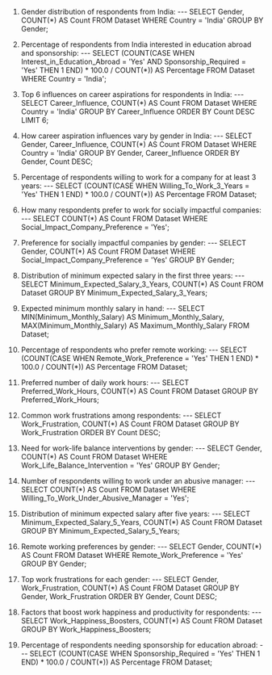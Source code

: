 1. Gender distribution of respondents from India:
--- SELECT Gender, COUNT(*) AS Count
FROM Dataset
WHERE Country = 'India'
GROUP BY Gender;

2. Percentage of respondents from India interested in education abroad and sponsorship:
--- SELECT
(COUNT(CASE WHEN Interest_in_Education_Abroad = 'Yes' AND Sponsorship_Required = 'Yes' THEN 1 END) * 100.0 / COUNT(*)) AS Percentage
FROM Dataset
WHERE Country = 'India';

3. Top 6 influences on career aspirations for respondents in India:
--- SELECT Career_Influence, COUNT(*) AS Count
FROM Dataset
WHERE Country = 'India'
GROUP BY Career_Influence
ORDER BY Count DESC
LIMIT 6;

4. How career aspiration influences vary by gender in India:
--- SELECT Gender, Career_Influence, COUNT(*) AS Count
FROM Dataset
WHERE Country = 'India'
GROUP BY Gender, Career_Influence
ORDER BY Gender, Count DESC;

5. Percentage of respondents willing to work for a company for at least 3 years:
--- SELECT
(COUNT(CASE WHEN Willing_To_Work_3_Years = 'Yes' THEN 1 END) * 100.0 / COUNT(*)) AS Percentage
FROM Dataset;

6. How many respondents prefer to work for socially impactful companies:
--- SELECT COUNT(*) AS Count
FROM Dataset
WHERE Social_Impact_Company_Preference = 'Yes';

7. Preference for socially impactful companies by gender:
--- SELECT Gender, COUNT(*) AS Count
FROM Dataset
WHERE Social_Impact_Company_Preference = 'Yes'
GROUP BY Gender;

8. Distribution of minimum expected salary in the first three years:
--- SELECT Minimum_Expected_Salary_3_Years, COUNT(*) AS Count
FROM Dataset
GROUP BY Minimum_Expected_Salary_3_Years;

9. Expected minimum monthly salary in hand:
--- SELECT MIN(Minimum_Monthly_Salary) AS Minimum_Monthly_Salary, MAX(Minimum_Monthly_Salary) AS Maximum_Monthly_Salary
FROM Dataset;

10. Percentage of respondents who prefer remote working:
--- SELECT
(COUNT(CASE WHEN Remote_Work_Preference = 'Yes' THEN 1 END) * 100.0 / COUNT(*)) AS Percentage
FROM Dataset;

11. Preferred number of daily work hours:
--- SELECT Preferred_Work_Hours, COUNT(*) AS Count
FROM Dataset
GROUP BY Preferred_Work_Hours;

12. Common work frustrations among respondents:
--- SELECT Work_Frustration, COUNT(*) AS Count
FROM Dataset
GROUP BY Work_Frustration
ORDER BY Count DESC;

13. Need for work-life balance interventions by gender:
--- SELECT Gender, COUNT(*) AS Count
FROM Dataset
WHERE Work_Life_Balance_Intervention = 'Yes'
GROUP BY Gender;

14. Number of respondents willing to work under an abusive manager:
--- SELECT COUNT(*) AS Count
FROM Dataset
WHERE Willing_To_Work_Under_Abusive_Manager = 'Yes';

15. Distribution of minimum expected salary after five years:
--- SELECT Minimum_Expected_Salary_5_Years, COUNT(*) AS Count
FROM Dataset
GROUP BY Minimum_Expected_Salary_5_Years;

16. Remote working preferences by gender:
--- SELECT Gender, COUNT(*) AS Count
FROM Dataset
WHERE Remote_Work_Preference = 'Yes'
GROUP BY Gender;

17. Top work frustrations for each gender:
--- SELECT Gender, Work_Frustration, COUNT(*) AS Count
FROM Dataset
GROUP BY Gender, Work_Frustration
ORDER BY Gender, Count DESC;

18. Factors that boost work happiness and productivity for respondents:
--- SELECT Work_Happiness_Boosters, COUNT(*) AS Count
FROM Dataset
GROUP BY Work_Happiness_Boosters;

19. Percentage of respondents needing sponsorship for education abroad:
--- SELECT
(COUNT(CASE WHEN Sponsorship_Required = 'Yes' THEN 1 END) * 100.0 / COUNT(*)) AS Percentage
FROM Dataset;
